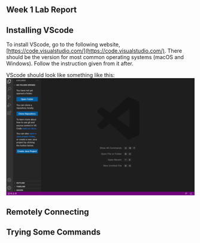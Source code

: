 Week 1 Lab Report
---

Installing VScode
---
To install VScode, go to the following website, [https://code.visualstudio.com/](https://code.visualstudio.com/). There should be the version for most common operating systems (macOS and Windows). Follow the instruction given from it after.

VScode should look like something like this:
![image](installing_vscode.png)

Remotely Connecting
---

Trying Some Commands
---
